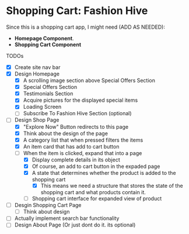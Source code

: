 # Shopping Cart: Fashion Hive

Since this is a shopping cart app, I might need (ADD AS NEEDED): 
- __Homepage Component__.
- __Shopping Cart Component__

TODOs
- [X] Create site nav bar
- [X] Design Homepage
  - [X] A scrolling image section above Special Offers Section
  - [X] Special Offers Section
  - [X] Testimonials Section
  - [X] Acquire pictures for the displayed special items
  - [X] Loading Screen
  - [ ] Subscribe To Fashion Hive Section (optional)
- [ ] Design Shop Page
  - [X] "Explore Now" Button redirects to this page
  - [X] Think about the design of the page
  - [X] A category list that when pressed filters the items
  - [X] An item card that has add to cart button
  - [ ] When the item is clicked, expand that into a page
    - [X] Display complete details in its object
    - [X] Of course, an add to cart button in the expaded page
    - [X] A state that determines whether the product is added to the shopping cart
      - [X] This means we need a structure that stores the state of the shopping cart and what products contain it.
    - [ ] Shopping cart interface for expanded view of product
- [ ] Desgin Shopping Cart Page
  - [ ] Think about design
- [ ] Actually implement search bar functionality
- [ ] Design About Page (Or just dont do it. its optional)